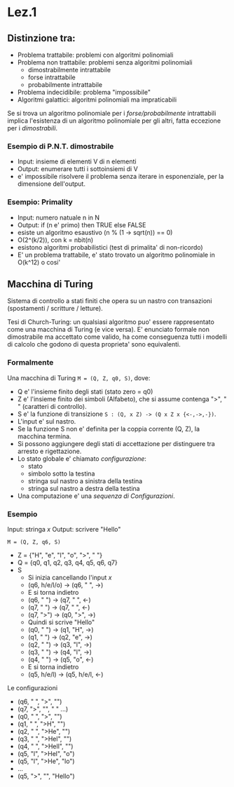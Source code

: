 # Lez.1

## Distinzione tra:

- Problema trattabile: problemi con algoritmi polinomiali
- Problema non trattabile: problemi senza algoritmi polinomiali
  - dimostrabilmente intrattabile
  - forse intrattabile
  - probabilmente intrattabile
- Problema indecidibile: problema "impossibile"
- Algoritmi galattici: algoritmi polinomiali ma impraticabili

Se si trova un algoritmo polinomiale per i *forse/probabilmente* intrattabili implica l'esistenza di un algoritmo polinomiale per gli altri, fatta eccezione per i *dimostrabili*.

### Esempio di P.N.T. dimostrabile

- Input: insieme di elementi V di n elementi
- Output: enumerare tutti i sottoinsiemi di V
- e' impossibile risolvere il problema senza iterare in esponenziale, per la dimensione dell'output.

### Esempio: Primality

- Input: numero natuale n in N
- Output: if (n e' primo) then TRUE else FALSE
- esiste un algoritmo esaustivo (n % (1 -> sqrt(n)) == 0)
- O(2^(k/2)), con k = nbit(n)
- esistono algoritmi probabilistici (test di primalita' di non-ricordo)
- E' un problema trattabile, e' stato trovato un algoritmo polinomiale in O(k^12) o cosi'

## Macchina di Turing

Sistema di controllo a stati finiti che opera su un nastro con transazioni (spostamenti / scritture / letture).

Tesi di Church-Turing: un qualsiasi algoritmo puo' essere rappresentato come una macchina di Turing (e vice versa).
E' enunciato formale non dimostrabile ma accettato come valido, ha come conseguenza tutti i modelli di calcolo che godono di questa proprieta' sono equivalenti.

### Formalmente

Una macchina di Turing `M = (Q, Z, q0, S)`, dove:
- Q e' l'insieme finito degli stati (stato zero = q0)
- Z e' l'insieme finito dei simboli (Alfabeto), che si assume contenga ">", " " (caratteri di controllo).
- S e' la funzione di transizione `S : (Q, x Z) -> (Q x Z x {<-,->,-})`.
- L'input e' sul nastro.
- Se la funzione S non e' definita per la coppia corrente (Q, Z), la macchina termina.
- Si possono aggiungere degli stati di accettazione per distinguere tra arresto e rigettazione.
- Lo stato globale e' chiamato *configurazione*:
  - stato
  - simbolo sotto la testina
  - stringa sul nastro a sinistra della testina
  - stringa sul nastro a destra della testina
- Una computazione e' una *sequenza di Configurazioni*.

### Esempio

Input: stringa *x*
Output: scrivere "Hello"

`M = (Q, Z, q6, S)`
- Z = {"H", "e", "l", "o", ">", " "}
- Q = {q0, q1, q2, q3, q4, q5, q6, q7}
- S
  - Si inizia cancellando l'input *x*
  - (q6, h/e/l/o) -> (q6, " ", ->)
  - E si torna indietro
  - (q6, " ") -> (q7, " ", <-)
  - (q7, " ") -> (q7, " ", <-)
  - (q7, ">") -> (q0, ">", ->)
  - Quindi si scrive "Hello"
  - (q0, " ") -> (q1, "H", ->)
  - (q1, " ") -> (q2, "e", ->)
  - (q2, " ") -> (q3, "l", ->)
  - (q3, " ") -> (q4, "l", ->)
  - (q4, " ") -> (q5, "o", <-)
  - E si torna indietro
  - (q5, h/e/l) -> (q5, h/e/l, <-)

Le configurazioni
- (q6, " ", ">", "")
- (q7, ">", "", " " ...)
- (q0, " ", ">", "")
- (q1, " ", ">H", "")
- (q2, " ", ">He", "")
- (q3, " ", ">Hel", "")
- (q4, " ", ">Hell", "")
- (q5, "l", ">Hel", "o")
- (q5, "l", ">He", "lo")
- ...
- (q5, ">", "", "Hello")
